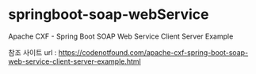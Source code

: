 # springboot-soap-webService
Apache CXF - Spring Boot SOAP Web Service Client Server Example


참조 사이트 url : https://codenotfound.com/apache-cxf-spring-boot-soap-web-service-client-server-example.html
